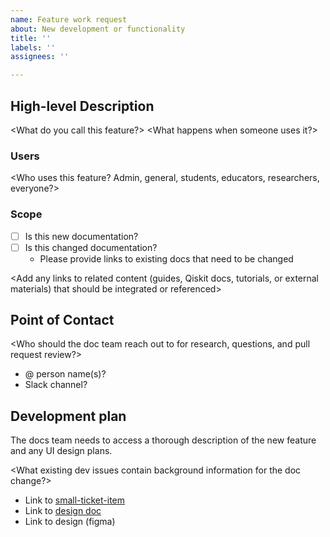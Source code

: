 ```yaml
---
name: Feature work request
about: New development or functionality
title: ''
labels: ''
assignees: ''

---
```


## High-level Description

<What do you call this feature?>
<What happens when someone uses it?>

### Users

<Who uses this feature? Admin, general, students, educators, researchers, everyone?>

### Scope

- [ ] Is this new documentation?
- [ ] Is this changed documentation?
    - Please provide links to existing docs that need to be changed

<Add any links to related content (guides, Qiskit docs, tutorials, or external materials) that should be integrated or referenced>

## Point of Contact

<Who should the doc team reach out to for research, questions, and pull request review?>
- @ person name(s)?
- Slack channel?

## Development plan

The docs team needs to access a thorough description of the new feature and any UI design plans.

<What existing dev issues contain background information for the doc change?>
- Link to [small-ticket-item](https://github.ibm.com/IBM-Q-Software/product-small-ticket/pull/55#workspaces/quantum-product-5d9f795e61d83f13065bfe40/board?repos=642276)
- Link to [design doc](https://github.ibm.com/IBM-Q-Software/design-docs)
- Link to design (figma)
